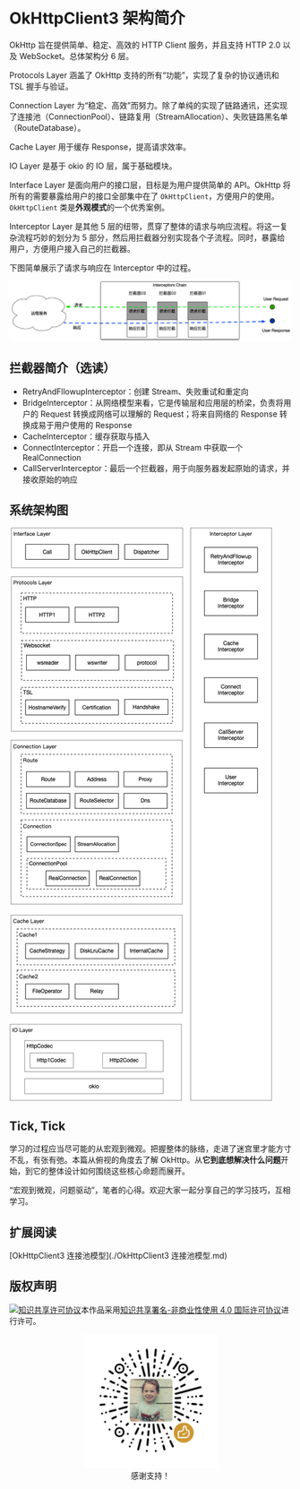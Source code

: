 # OkHttpClient3 架构简介

OkHttp 旨在提供简单、稳定、高效的 HTTP Client 服务，并且支持 HTTP 2.0 以及 WebSocket。总体架构分 6 层。

Protocols Layer 涵盖了 OkHttp 支持的所有“功能”，实现了复杂的协议通讯和 TSL 握手与验证。

Connection Layer 为“稳定、高效”而努力。除了单纯的实现了链路通讯，还实现了连接池（ConnectionPool）、链路复用（StreamAllocation）、失败链路黑名单（RouteDatabase）。

Cache Layer 用于缓存 Response，提高请求效率。

IO Layer 是基于 okio 的 IO 层，属于基础模块。

Interface Layer 是面向用户的接口层，目标是为用户提供简单的 API。OkHttp 将所有的需要暴露给用户的接口全部集中在了 `OkHttpClient`，方便用户的使用。`OkHttpClient` 类是**外观模式**的一个优秀案例。

Interceptor Layer 是其他 5 层的纽带，贯穿了整体的请求与响应流程。将这一复杂流程巧妙的划分为 5 部分，然后用拦截器分别实现各个子流程。同时，暴露给用户，方便用户接入自己的拦截器。

下图简单展示了请求与响应在 Interceptor 中的过程。

![OkHttp请求与响应流程图](assets/okhttp%E8%AF%B7%E6%B1%82%E4%B8%8E%E5%93%8D%E5%BA%94.jpg)

## 拦截器简介（选读）

-  RetryAndFllowupInterceptor：创建 Stream、失败重试和重定向
-  BridgeInterceptor：从网络模型来看，它是传输层和应用层的桥梁，负责将用户的 Request 转换成网络可以理解的 Request；将来自网络的 Response 转换成易于用户使用的 Response
-  CacheInterceptor：缓存获取与插入
-  ConnectInterceptor：开启一个连接，即从 Stream 中获取一个 RealConnection
-  CallServerInterceptor：最后一个拦截器，用于向服务器发起原始的请求，并接收原始的响应

## 系统架构图

![OkHttp系统架构图](assets/okhttp系统架构图.jpg)

## Tick, Tick

学习的过程应当尽可能的从宏观到微观。把握整体的脉络，走进了迷宫里才能方寸不乱，有张有弛。本篇从俯视的角度去了解 OkHttp。从**它到底想解决什么问题**开始，到它的整体设计如何围绕这些核心命题而展开。

“宏观到微观，问题驱动”，笔者的心得。欢迎大家一起分享自己的学习技巧，互相学习。

## 扩展阅读

[OkHttpClient3 连接池模型](./OkHttpClient3 连接池模型.md)

## 版权声明

<a rel="license" href="http://creativecommons.org/licenses/by-nc/4.0/"><img alt="知识共享许可协议" style="border-width:0" src="https://i.creativecommons.org/l/by-nc/4.0/88x31.png" /></a>本作品采用<a rel="license" href="http://creativecommons.org/licenses/by-nc/4.0/">知识共享署名-非商业性使用 4.0 国际许可协议</a>进行许可。

<p align="center">
  <img src="assets/support.jpg" width="240px"/><br />感谢支持！
</p>